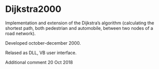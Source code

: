 Dijkstra2000
============

Implementation and extension of the Dijkstra’s algorithm
(calculating the shortest path, both pedestrian and automobile, between two nodes of a road network).

Developed october-december 2000.

Relased as DLL, VB user interface. 

Additional comment 20 Oct 2018
